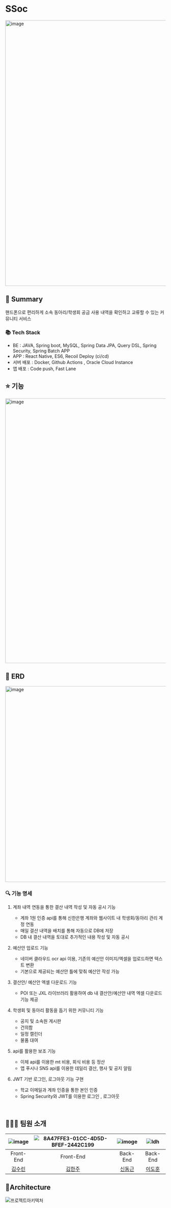 # SSoc
<img width="834" alt="image" src="https://github.com/SSoc-Student-SOCiety/SSoc/assets/119592507/7259b14b-1332-407c-b4cb-42c48948e517">

## 📸 Summary 
핸드폰으로 편리하게 소속 동아리/학생회 공금 사용 내역을 확인하고 교류할 수 있는 커뮤니티 서비스 



### 📚 Tech Stack 
- BE : JAVA, Spring boot, MySQL,  Spring Data JPA, Query DSL, Spring Security, Spring Batch
APP
- APP : React Native, ES6, Recoil 
Deploy (ci/cd)
- 서버 배포 : Docker, Github Actions , Oracle Cloud Instance
- 앱 배포    :  Code push, Fast Lane

## ⭐️  기능 
<img width="831" alt="image" src="https://github.com/SSoc-Student-SOCiety/SSoc/assets/119592507/1f5f2406-788d-41ed-87af-b3c320904cce">


## 📄 ERD
<img width="615" alt="image" src="https://github.com/SSoc-Student-SOCiety/SSoc/assets/119592507/b6e65a45-d9ff-42d2-94d9-9829e048075e">


### 🔍 기능 명세 
1. 계좌 내역 연동을 통한 결산 내역 작성 및 자동 공시 기능 
    - 계좌 1원 인증 api를 통해 신한은행 계좌와 웹사이트 내 학생회/동아리 관리 계정 연동 
    - 매일 결산 내역을 배치를 통해 자동으로 DB에 저장
    - DB 내 결산 내역을 토대로 추가적인 내용 작성 및 자동 공시

2. 예산안 업로드 기능
    - 네이버 클라우드 ocr api 이용, 기존의 예산안 이미지/엑셀을 업로드하면 텍스트 변환 
    - 기본으로 제공되는 예산안 틀에 맞춰 예산안 작성 가능

3. 결산안/ 예산안 엑셀 다운로드 기능 
    - POI 또는 JXL 라이브러리 활용하여 db 내 결산안/예산안 내역 엑셀 다운로드 기능 제공

4. 학생회 및 동아리 활동을 돕기 위한 커뮤니티 기능
   - 공지 및 소속원 게시판
   - 건의함
   - 일정 캘린더
   - 물품 대여

5. api를 활용한 보조 기능
   -  이체 api를 이용한 mt 비용, 회식 비용 등 정산
   -  앱 푸시나 SNS api를 이용한 데일리 결산, 행사 및 공지 알림

6. JWT 기반 로그인, 로그아웃 기능 구현
   - 학교 이메일과 계좌 인증을 통한 본인 인증
   - Spring Security와 JWT를 이용한 로그인 , 로그아웃

<br>



## 🧑‍🤝‍🧑 팀원 소개

|  ![image](https://avatars.githubusercontent.com/u/51315222?v=4)   | ![8A47FFE3-01CC-4D5D-BFEF-2442C199](https://avatars.githubusercontent.com/u/119592507?v=4)     |   ![imoge](https://avatars.githubusercontent.com/u/42789808?v=4)  |  ![ldh](https://github.com/SSoc-Student-SOCiety/SSoc/assets/87813831/937c6e7a-cbb5-44c3-8dc0-4af4094842ac)    | 
| :---------------------------------------------------------------------------------------------------------------------------: | :-------------------------------------------------------------------------------------------------------------------------------: | :-----------------------------------------------------------------------------------------------------------------------------------: | :---------------------------------------------------------------------------------------------------------------------------------: |
|Front-End|Front-End|Back-End|Back-End|Back-End|Back-End|
| [김수린](https://github.com/uhyeon19) | [김한주](https://github.com/dev1week) | [신동근](https://github.com/shindonggeun) | [이도훈](https://github.com/Dokuny) |



## 🏢Architecture
![프로젝트아키텍처](https://github.com/SSoc-Student-SOCiety/SSoc/assets/87813831/f73472d9-97e8-4a66-816c-0aeee181d2aa)
